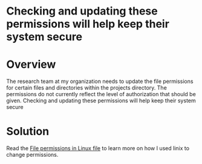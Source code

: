 # Checking and updating these permissions will help keep their system secure

# Overview
The research team at my organization needs to update the file permissions for certain files and directories within the projects directory. The permissions do not currently reflect the level of authorization that should be given. Checking and updating these permissions will help keep their system secure

# Solution
Read the [File permissions in Linux file](file_permissions_in_linux.pdf) to learn more on how I used linix to change permissions. 
